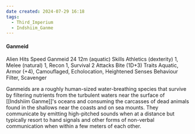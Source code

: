 ```yaml
---
date created: 2024-07-29 16:18
tags:
  - Third_Imperium
  - Indshiim_Ganme
---
```


#### Ganmeid

Alien Hits Speed
Ganmeid 24 12m (aquatic)
Skills Athletics (dexterity) 1, Melee (natural) 1,
Recon 1, Survival 2
Attacks Bite (1D+3)
Traits Aquatic, Armor (+4), Camouflaged,
Echolocation, Heightened Senses
Behaviour Filter, Scavenger

Ganmeids are a roughly human-sized water-breathing species that survive by filtering nutrients from the turbulent waters near the surface of [[Indshiim Ganme]]'s oceans and consuming the carcasses of dead animals found in the shallows near the coasts and on sea mounts. They communicate by emitting high-pitched sounds when at a distance but typically resort to hand signals and other forms of non-verbal communication when within a few meters of each other.
